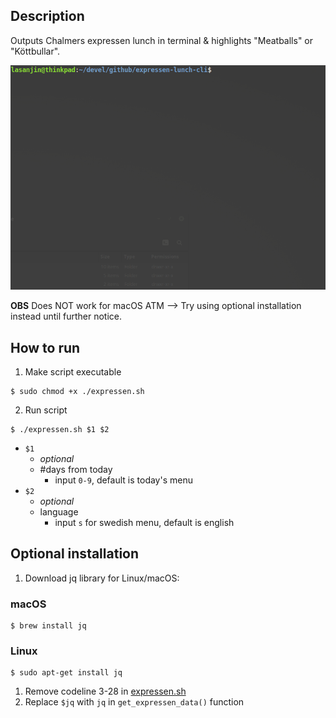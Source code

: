 ## Description
Outputs Chalmers expressen lunch in terminal & highlights "Meatballs" or "Köttbullar". 

<img src="expressen-GIF.gif" width="600">

**OBS** Does NOT work for macOS ATM --> Try using optional installation instead until further notice.

## How to run
1. Make script executable
```
$ sudo chmod +x ./expressen.sh
```
2. Run script
```
$ ./expressen.sh $1 $2
```
- `$1`
  -  *optional* 
  -  #days from today
     -  input `0-9`, default is today's menu
- `$2` 
  - *optional*
  - language
    - input `s` for swedish menu, default is english

## Optional installation
1. Download jq library for Linux/macOS:
### macOS
```
$ brew install jq
```
### Linux
```
$ sudo apt-get install jq
```
1. Remove codeline 3-28 in [expressen.sh](expressen.sh) 
2. Replace `$jq` with `jq` in `get_expressen_data()` function